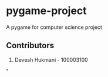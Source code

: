 # pygame-project
A pygame for computer science project
## Contributors 
1. Devesh Hukmani - 100003100

"

